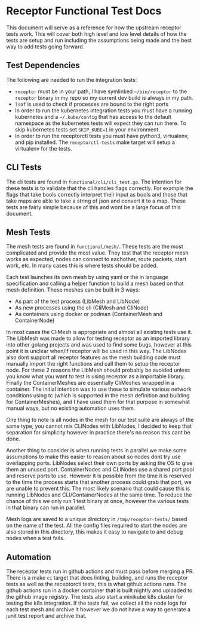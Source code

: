 # Receptor Functional Test Docs

This document will serve as a reference for how the upstream receptor tests
work. This will cover both high level and low level details of how the tests
are setup and run including the assumptions being made and the best way to
add tests going forward.

## Test Dependencies

The following are needed to run the integration tests:
 * `receptor` must be in your path, I have symlinked `~/bin/receptor` to the
   `receptor` binary in my repo so my current dev build is always in my path.
 * `lsof` is used to check if processes are bound to the right ports
 * In order to run the kubernetes integration tests you must have a running
   kubernetes and a `~/.kube/config` that has access to the default namespace
   as the kubernetes tests will expect they can run there. To skip kubernetes
   tests set `SKIP_KUBE=1` in your environment.
 * In order to run the receptorctl tests you must have python3, virtualenv, and
   pip installed. The `receptorctl-tests` make target will setup a virtualenv
   for the tests.

## CLI Tests

The cli tests are found in `functional/cli/cli_test.go`. The intention for
these tests is to validate that the cli handles flags correctly. For example
the flags that take bools correctly interpret their input as bools and those
that take maps are able to take a string of json and convert it to a map.
These tests are fairly simple because of this and wont be a large focus of this
document.

## Mesh Tests

The mesh tests are found in `functional/mesh/`. These tests are the most
complicated and provide the most value. They test that the receptor mesh works
as expected, nodes can connect to eachother, route packets, start work, etc. In
many cases this is where tests should be added.

Each test launches its own mesh by using yaml or the in language specification
and calling a helper function to build a mesh based on that mesh definition.
These meshes can be built in 3 ways:

* As part of the test process (LibMesh and LibNode)
* As new processes using the cli (CliMesh and CliNode)
* As containers using docker or podman (ContainerMesh and ContainerNode)

In most cases the CliMesh is appropriate and almost all existing tests use it.
The LibMesh was made to allow for testing receptor as an imported library into
other golang projects and was used to find some bugs, however at this point it
is unclear when/if receptor will be used in this way. The LibNodes also dont
support all receptor features as the mesh building code must manually import
the right functions and call them to setup the receptor node. For these 2
reasons the LibMesh should probably be avoided unless you know what you want to
test is using receptor as a importable library. Finally the ContainerMeshes are
essentially CliMeshes wrapped in a container. The initial intention was to use
these to simulate various network conditions using tc (which is supported in
the mesh definition and building for ContainerMeshes), and I have used them
for that purpose in somewhat manual ways, but no existing automation uses them.

One thing to note is all nodes in the mesh for our test suite are always of the
same type, you cannot mix CLINodes with LibNodes, I decided to keep that
separation for simplicity however in practice there's no reason this cant be
done.

Another thing to consider is when running tests in parallel we make some
assumptions to make this easier to reason about so nodes dont try use
overlapping ports.
LibNodes select their own ports by asking the OS to give them an unused port.
ContainerNodes and CLINodes use a shared port pool and reserve ports to use.
However it is possible from the time it is reserved to the time the process
starts that another process could grab that port, we are unable to prevent
this. The most likely scenario that could cause this is running LibNodes and
CLI/ContainerNodes at the same time. To reduce the chance of this we only
run 1 test binary at once, however the various tests in that binary can run
in parallel.

Mesh logs are saved to a unique directory in `/tmp/receptor-tests/` based on
the name of the test. All the config files required to start the nodes are
also stored in this directory, this makes it easy to navigate to and debug
nodes when a test fails.

## Automation

The receptor tests run in github actions and must pass before merging a PR.
There is a make `ci` target that does linting, building, and runs the receptor
tests as well as the receptorctl tests, this is what github actions runs.
The github actions run in a docker container that is built nightly and uploaded
to the github image registry. The tests also start a minikube k8s cluster for
testing the k8s integration. If the tests fail, we collect all the node logs
for each test mesh and archive it however we do not have a way to generate
a junit test report and archive that.
